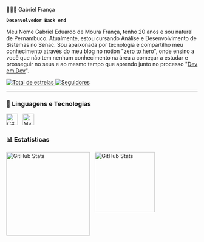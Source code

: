 👩🏻‍💻 Gabriel França

**`Desenvolvedor Back end`**

Meu Nome Gabriel Eduardo de Moura França, tenho 20 anos e sou natural de Pernambuco. Atualmente, estou cursando Análise e Desenvolvimento de Sistemas no Senac. Sou apaixonada por tecnologia e compartilho meu conhecimento através do meu blog no notion "[zero to hero](https://magnificent-traffic-48f.notion.site/ZERO-TO-HERO-19732b1d4e5880ccbc63d13992310f53?pvs=4)", onde ensino a você que não tem nenhum conhecimento na área a começar a estudar e prosseguir no seus e ao mesmo tempo que aprendo junto no processo "[Dev em Dev](https://www.instagram.com/dev_em_dev/)".

<p align="left">
    <a href= 
        <img 
          E05D44&label="
        />
    </a>
    <a href=
        <img 
            alt="" 
            title="" 
            src=""
        />
    </a> 
    <a href="https://github.com/gabrielfranca42?tab=repositories&sort=stargazers">
        <img 
            alt="Total de estrelas" 
            title="Total de estrelas GitHub" 
            src="https://custom-icon-badges.demolab.com/github/stars/gabrielfranca42?color=55960c&style=for-the-badge&labelColor=488207&logo=star&label=estrelas"
        />
    </a>
    <a href="https://github.com/gabrielfranca42?tab=followers">
        <img 
            alt="Seguidores" 
            title="Me siga no GitHub" 
            src="https://custom-icon-badges.demolab.com/github/followers/gabrielfranca42?color=236ad3&labelColor=1155ba&style=for-the-badge&logo=github&label=Seguidores&logoColor=white"
        />
    </a>
</p>

---

### 🤖 Linguagens e Tecnologias




<img 
    align="left" 
    alt="C#"
    title="C#" 
    width="30px" 
    style="padding-right: 10px;" 
    src="file:///D:/cdnlogo.com_java.svg"          
/>
<img 
    align="left" 
    alt="MySQL"
    title="MySQL" 
    width="30px" 
    style="padding-right: 10px;" 
    src="https://cdn.jsdelivr.net/gh/devicons/devicon@latest/icons/mysql/mysql-original-wordmark.svg"            
/>



<br/>
<br/>

### 📊 Estatísticas

<p>
  <img 
    align="left" 
    alt="GitHub Stats" 
    height="220" 
    style="padding-right: 10px;" 
    src="https://github-readme-stats.vercel.app/api?username=gabrielfranca42&show_icons=true&theme=dracula&include_all_commits=true&locale=pt-br" 
  />

<img 
      align="left" 
      alt="GitHub Stats" 
      height="158" 
      src="https://github-readme-stats.vercel.app/api/top-langs/?username=gabrielfranca42&theme=dracula&layout=compact&custom_title=Tecnologias&langs_count=9" 
  />

</p>
